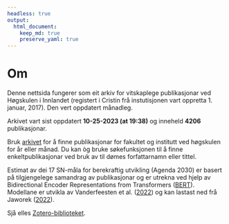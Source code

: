 ```yaml
---
headless: true
output: 
  html_document:
    keep_md: true
    preserve_yaml: true
---
```






# Om

Denne nettsida fungerer som eit arkiv for vitskaplege publikasjonar ved 
Høgskulen i Innlandet (registert i Cristin frå instutisjonen vart oppretta 1. 
januar, 2017). Den vert oppdatert månadleg.

Arkivet vart sist oppdatert **10-25-2023 (at 19:38)** og inneheld **4206** publikasjonar.

Bruk [arkivet](#archive) for å finne publikasjonar for fakultet og institutt ved 
høgskulen for år eller månad. Du kan òg bruke søkefunksjonen til å finne 
enkeltpublikasjonar ved bruk av til dømes forfattarnamn eller tittel.

Estimat av dei 17 SN-måla for berekraftig utvikling (Agenda 2030) er basert på 
tilgjengelege samandrag av publikasjonar og er utrekna ved hjelp av 
Bidirectional Encoder Representations from Transformers 
([BERT](https://en.wikipedia.org/wiki/BERT_(language_model))). Modellane er 
utvikla av Vanderfeesten et al. 
([2022](https://doi.org/10.5281/zenodo.6487606)) og kan lastast ned frå Jaworek
([2022](https://doi.org/10.5281/zenodo.5835849)).

Sjå elles 
[Zotero-biblioteket](https://www.zotero.org/groups/5022929/hinn/library).
